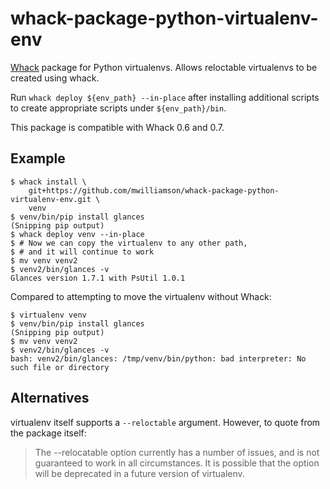 # whack-package-python-virtualenv-env

[Whack](https://github.com/mwilliamson/whack) package for Python virtualenvs.
Allows reloctable virtualenvs to be created using whack.

Run `whack deploy ${env_path} --in-place` after installing additional scripts
to create appropriate scripts under `${env_path}/bin`.

This package is compatible with Whack 0.6 and 0.7.

## Example

```
$ whack install \
    git+https://github.com/mwilliamson/whack-package-python-virtualenv-env.git \
    venv
$ venv/bin/pip install glances
(Snipping pip output)
$ whack deploy venv --in-place
$ # Now we can copy the virtualenv to any other path,
$ # and it will continue to work
$ mv venv venv2
$ venv2/bin/glances -v
Glances version 1.7.1 with PsUtil 1.0.1
```

Compared to attempting to move the virtualenv without Whack:

```
$ virtualenv venv
$ venv/bin/pip install glances
(Snipping pip output)
$ mv venv venv2
$ venv2/bin/glances -v
bash: venv2/bin/glances: /tmp/venv/bin/python: bad interpreter: No such file or directory
```

## Alternatives

virtualenv itself supports a `--reloctable` argument.
However, to quote from the package itself:

> The --relocatable option currently has a number of issues, and is not guaranteed to work in all circumstances. It is possible that the option will be deprecated in a future version of virtualenv.
